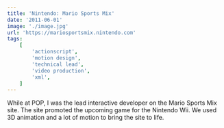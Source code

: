 ```yaml
---
title: 'Nintendo: Mario Sports Mix'
date: '2011-06-01'
image: './image.jpg'
url: 'https://mariosportsmix.nintendo.com'
tags:
    [
        'actionscript',
        'motion design',
        'technical lead',
        'video production',
        'xml',
    ]
---
```


While at POP, I was the lead interactive developer on the Mario Sports Mix site. The site promoted the upcoming game for the Nintendo Wii. We used 3D animation and a lot of motion to bring the site to life.
